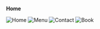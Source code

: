 **Home**

![Home](https://github.com/user-attachments/assets/0cfe60b9-9d56-43a0-9055-447329693fd0)
![Menu](https://github.com/user-attachments/assets/bdf316fe-1806-4faa-a026-dd69d3282ed3)
![Contact](https://github.com/user-attachments/assets/2c2ade0f-5ce2-4510-81ef-72e9820c6498)
![Book](https://github.com/user-attachments/assets/8203a8ba-c546-4dea-925e-1ed198585bdf)

